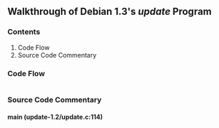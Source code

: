 ## Walkthrough of Debian 1.3's _update_ Program

### Contents

1. Code Flow
2. Source Code Commentary

### Code Flow

```txt
```

### Source Code Commentary

#### main (update-1.2/update.c:114)

```txt
```
